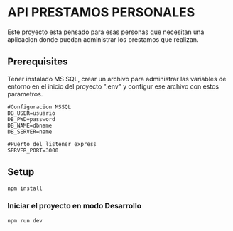 API PRESTAMOS PERSONALES
=== 

Este proyecto esta pensado para esas personas que necesitan una aplicacion donde puedan administrar los prestamos que realizan.


## Prerequisites
Tener instalado MS SQL, crear un archivo para administrar las variables de entorno en el inicio del proyecto ".env" y configur ese archivo con estos parametros.
```
#Configuracion MSSQL
DB_USER=usuario
DB_PWD=password
DB_NAME=dbname
DB_SERVER=name

#Puerto del listener express
SERVER_PORT=3000
```

## Setup


```
npm install
```

### Iniciar el proyecto en modo Desarrollo
```
npm run dev
```


